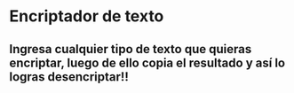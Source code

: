 # Encriptador de texto
## Ingresa cualquier tipo de texto que quieras encriptar, luego de ello copia el resultado y así lo logras desencriptar!!
